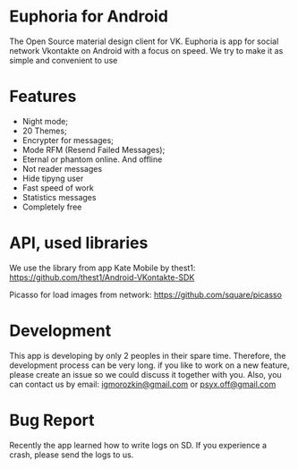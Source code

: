 # Euphoria for Android
The Open Source material design client for VK.
Euphoria is app for social network Vkontakte on Android with a focus on speed. We try to make it as simple and convenient to use

# Features
- Night mode;
- 20 Themes;
- Encrypter for messages;
- Mode RFM (Resend Failed Messages);
- Eternal or phantom online. And offline
- Not reader messages
- Hide tipyng user
- Fast speed of work
- Statistics messages
- Completely free

# API, used libraries
We use the library from app Kate Mobile by thest1: https://github.com/thest1/Android-VKontakte-SDK

Picasso for load images from network: https://github.com/square/picasso

# Development
This app is developing by only 2 peoples in their spare time. Therefore, the development process can be very long. 
if you like to work on a new feature, please create an issue so we could discuss it together with you.
Also, you can contact us by email: igmorozkin@gmail.com or psyx.off@gmail.com

# Bug Report
Recently the app learned how to write logs on SD. If you experience a crash, please send the logs to us.


